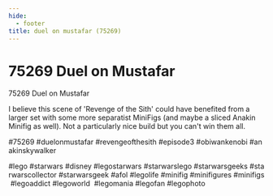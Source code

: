 ```yaml
---
hide:
  - footer
title: duel on mustafar (75269)
---
```


# 75269 Duel on Mustafar

75269 Duel on Mustafar

I believe this scene of 'Revenge of the Sith' could have benefited from a larger set with some more separatist MiniFigs (and maybe a sliced Anakin Minifig as well). Not a particularly nice build but you can't win them all.

#75269 #duelonmustafar #revengeofthesith #episode3 #obiwankenobi #anakinskywalker

#lego #starwars #disney #legostarwars #starwarslego #starwarsgeeks #starwarscollector #starwarsgeek #afol #legolife #minifig #minifigures #minifigs #legoaddict #legoworld  #legomania #legofan #legophoto 

